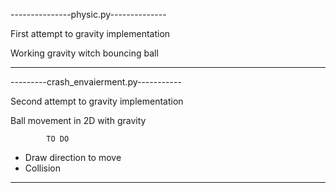 

---------------physic.py--------------

First attempt to gravity implementation 

Working gravity witch bouncing ball 


----------------------------------------

---------crash_envaierment.py-----------

Second attempt to gravity implementation

Ball movement in 2D with gravity 


			TO DO

- Draw direction to move
- Collision
----------------------------------------
